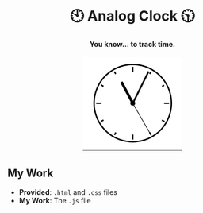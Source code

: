 <div align="center">

<h1><strong>🕙 Analog Clock 🕥</strong></h1>
<h4>You know... to track time.</h4>

<img src='img/capture.gif' width="200">

</div>

## My Work
* __Provided__: `.html` and `.css` files <br>
* __My Work__: The `.js` file
